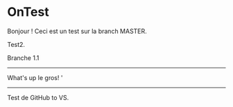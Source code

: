 # OnTest

Bonjour ! Ceci est un test sur la branch MASTER.

Test2.

Branche 1.1
_______________________________________________

What's up le gros! '

_______________________________________________

Test de GitHub to VS.
